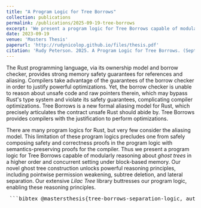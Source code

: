 ```yaml
---
title: "A Program Logic for Tree Borrows"
collection: publications
permalink: /publications/2025-09-19-tree-borrows
excerpt: 'We present a program logic for Tree Borrows capable of modularly reasoning about ghost trees in a higher order and concurrent setting under block-based memory.'
date: 2023-09-19
venue: 'Masters Thesis'
paperurl: 'http://rudynicolop.github.io/files/thesis.pdf'
citation: 'Rudy Peterson. 2025. A Program Logic for Tree Borrows. (September 2025). Retrieved from http://rudynicolop.github.io/files/thesis.pdf'
---
```


The Rust programming language, via its ownership model and borrow checker, provides strong memory safety guarantees for references and aliasing. Compilers take advantage of the guarantees of the borrow checker in order to justify powerful optimizations. Yet, the borrow checker is unable to reason about unsafe code and raw pointers therein, which may bypass Rust's type system and violate its safety guarantees, complicating compiler optimizations. Tree Borrows is a new formal aliasing model for Rust, which precisely articulates the contract unsafe Rust should abide by. Tree Borrows provides compilers with the justification to perform optimizations.

There are many program logics for Rust, but very few consider the aliasing model. This limitation of these program logics precludes one from safely composing safety and correctness proofs in the program logic with semantics-preserving proofs for the compiler. Thus we present a program logic for Tree Borrows capable of modularly reasoning about *ghost trees* in a higher order and concurrent setting under block-based memory. Our novel ghost tree construction unlocks powerful reasoning principles, including pointwise permission weakening, subtree deletion, and lateral separation. Our extensive *Lilac Tree* library buttresses our program logic, enabling these reasoning principles.

<pre> ```bibtex @mastersthesis{tree-borrows-separation-logic, author = {Peterson, Rudy}, title = {A Program Logic for Tree Borrows}, year = {2025}, month = {September}, school = {ETH Zurich}, type = {Master's Thesis}, url = {http://rudynicolop.github.io/files/thesis.pdf} } ``` </pre>
